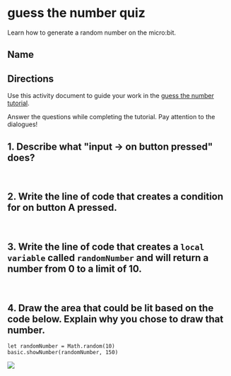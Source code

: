 # guess the number quiz 

Learn how to generate a random number on the micro:bit.

## Name

## Directions

Use this activity document to guide your work in the [guess the number tutorial](/lessons/guess-the-number/activity).

Answer the questions while completing the tutorial. Pay attention to the dialogues!

## 1. Describe what "input -> on button pressed" does?

<br />

## 2. Write the line of code that creates a condition for on button A pressed.

<br />

## 3. Write the line of code that creates a `local variable` called `randomNumber` and will return a number from 0 to a limit of 10.

<br />

## 4. Draw the area that could be lit based on the code below. Explain why you chose to draw that number.

```blocks
let randomNumber = Math.random(10)
basic.showNumber(randomNumber, 150)
```

![](/static/mb/empty-microbit.png)

<br />

